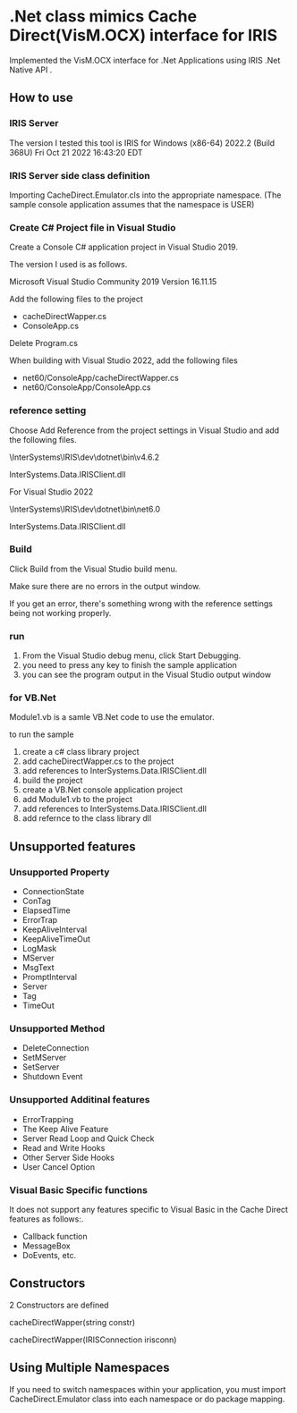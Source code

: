 # .Net class mimics Cache Direct(VisM.OCX) interface for IRIS

Implemented the VisM.OCX interface for .Net Applications using IRIS .Net Native API .


## How to use

### IRIS Server 

The version I tested this tool is IRIS for Windows (x86-64) 2022.2 (Build 368U) Fri Oct 21 2022 16:43:20 EDT

### IRIS Server side class definition

Importing CacheDirect.Emulator.cls into the appropriate namespace.
(The sample console application assumes that the namespace is USER)

### Create C# Project file in Visual Studio

Create a Console C# application project in Visual Studio 2019.

The version I used is as follows.

Microsoft Visual Studio Community 2019
Version 16.11.15

Add the following files to the project

- cacheDirectWapper.cs
- ConsoleApp.cs

Delete Program.cs

When building with Visual Studio 2022, add the following files

- net60/ConsoleApp/cacheDirectWapper.cs
- net60/ConsoleApp/ConsoleApp.cs

### reference setting

Choose Add Reference from the project settings in Visual Studio and add the following files.

<InstallDir>\InterSystems\IRIS\dev\dotnet\bin\v4.6.2

InterSystems.Data.IRISClient.dll

For Visual Studio 2022
  
<InstallDir>\InterSystems\IRIS\dev\dotnet\bin\net6.0

InterSystems.Data.IRISClient.dll

### Build

Click Build from the Visual Studio build menu.

Make sure there are no errors in the output window.

If you get an error, there's something wrong with the reference settings being not working properly.

### run

1. From the Visual Studio debug menu, click Start Debugging.
2. you need to press any key to finish the sample application
3. you can see the program output in the Visual Studio output window

### for VB.Net

Module1.vb is a samle VB.Net code to use the emulator.

to run the sample

1. create a c# class library project
2. add cacheDirectWapper.cs to the project
3. add references to InterSystems.Data.IRISClient.dll
4. build the project
4. create a VB.Net console application project
5. add Module1.vb to the project
6. add references to InterSystems.Data.IRISClient.dll
6. add refernce to the class library dll 

## Unsupported features

### Unsupported Property

- ConnectionState
- ConTag
- ElapsedTime
- ErrorTrap
- KeepAliveInterval
- KeepAliveTimeOut
- LogMask
- MServer
- MsgText
- PromptInterval
- Server
- Tag
- TimeOut

### Unsupported Method

- DeleteConnection
- SetMServer
- SetServer
- Shutdown Event

### Unsupported Additinal features

- ErrorTrapping
- The Keep Alive Feature
- Server Read Loop and Quick Check
- Read and Write Hooks
- Other Server Side Hooks
- User Cancel Option

### Visual Basic Specific functions

It does not support any features specific to Visual Basic in the Cache Direct features as follows:.

- Callback function
- MessageBox
- DoEvents, etc.

## Constructors

2 Constructors are defined

cacheDirectWapper(string constr)

cacheDirectWapper(IRISConnection irisconn)

## Using Multiple Namespaces

If you need to switch namespaces within your application, you must import CacheDirect.Emulator class into each namespace or do package mapping.
